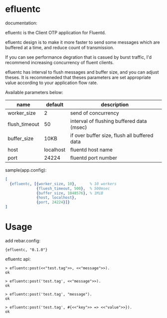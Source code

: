 efluentc
=====

documentation: []()

efluentc is the Client OTP application for Fluentd.

efluentc design is to make it more faster to send some messages which are buffered at a time, and reduce count of transmission.

If you can see performance degration that is casued by burst traffic,
I'd recommend increasing concurrency of fluent clients.

efluentc has interval to flush messages and buffer size, and you can adjust theses.
It is recommeneded that theses parameters are set appropriate value according to your application flow rate.

Available parameters below:

name          | default   | description
------------- | --------- | ----------------------------------------------------------
worker_size   | 2         | send of concurrency
flush_timeout | 50        | interval of flushing buffered data (msec)
buffer_size   | 10KB      | if over buffer size, flush all buffered data
host          | localhost | fluentd host name
port          | 24224     | fluentd port number

sample(app.config):

```erlang
[
  {efluentc, [{worker_size, 10},      % 10 workers
              {fluesh_timeout, 500},  % 500msec
              {buffer_size, 1048576}, % 1MiB
              {host, localhost},
              {port, 24224}]}
]

```

Usage
====

add rebar.config:

```
{efluentc, "0.1.0"}
```

efluentc api:
```
> efluentc:post(<<"test.tag">>, <<"message">>).
ok

> efluentc:post('test.tag', <<"message">>).
ok

> efluentc:post('test.tag', "message").
ok

> efluentc:post('test.tag', #{<<"key">> => <<"value">>}).
ok
```
